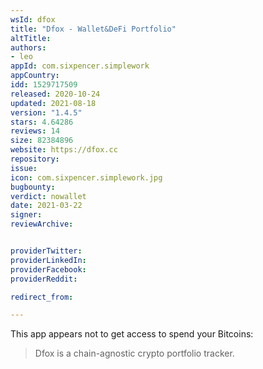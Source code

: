 ```yaml
---
wsId: dfox
title: "Dfox - Wallet&DeFi Portfolio"
altTitle: 
authors:
- leo
appId: com.sixpencer.simplework
appCountry: 
idd: 1529717509
released: 2020-10-24
updated: 2021-08-18
version: "1.4.5"
stars: 4.64286
reviews: 14
size: 82384896
website: https://dfox.cc
repository: 
issue: 
icon: com.sixpencer.simplework.jpg
bugbounty: 
verdict: nowallet
date: 2021-03-22
signer: 
reviewArchive:


providerTwitter: 
providerLinkedIn: 
providerFacebook: 
providerReddit: 

redirect_from:

---
```


This app appears not to get access to spend your Bitcoins:

> Dfox is a chain-agnostic crypto portfolio tracker.
